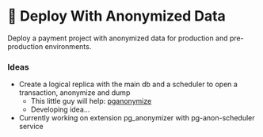 # 🚀 Deploy With Anonymized Data

Deploy a payment project with anonymized data for production and pre-production environments.

### Ideas

* Create a logical replica with the main db and a scheduler to open a transaction, anonymize and dump
  * This little guy will help: [pganonymize](https://github.com/rheinwerk-verlag/pganonymize)
  * Developing idea...
* Currently working on extension pg_anonymizer with pg-anon-scheduler service
